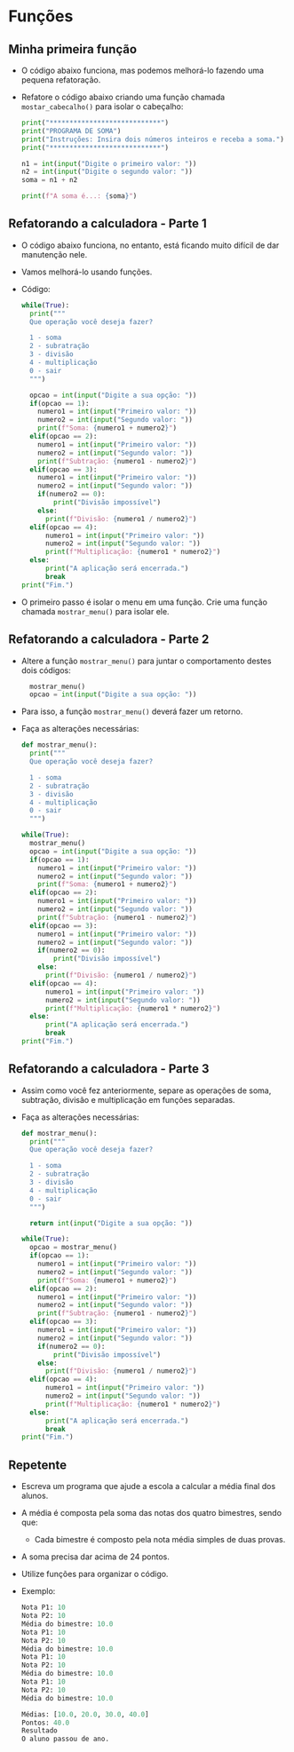 # Funções

## Minha primeira função

- O código abaixo funciona, mas podemos melhorá-lo fazendo uma pequena refatoração.
- Refatore o código abaixo criando uma função chamada `mostar_cabecalho()` para isolar o cabeçalho:

  ```python
  print("****************************")
  print("PROGRAMA DE SOMA")
  print("Instruções: Insira dois números inteiros e receba a soma.")
  print("****************************")

  n1 = int(input("Digite o primeiro valor: "))
  n2 = int(input("Digite o segundo valor: "))
  soma = n1 + n2

  print(f"A soma é...: {soma}")
  ```

## Refatorando a calculadora - Parte 1

- O código abaixo funciona, no entanto, está ficando muito difícil de dar manutenção nele.
- Vamos melhorá-lo usando funções.
- Código:

  ```python
  while(True):
    print("""
    Que operação você deseja fazer?

    1 - soma
    2 - subratração
    3 - divisão
    4 - multiplicação
    0 - sair
    """)

    opcao = int(input("Digite a sua opção: "))
    if(opcao == 1):
      numero1 = int(input("Primeiro valor: "))
      numero2 = int(input("Segundo valor: "))
      print(f"Soma: {numero1 + numero2}")
    elif(opcao == 2):
      numero1 = int(input("Primeiro valor: "))
      numero2 = int(input("Segundo valor: "))
      print(f"Subtração: {numero1 - numero2}")
    elif(opcao == 3):
      numero1 = int(input("Primeiro valor: "))
      numero2 = int(input("Segundo valor: "))
      if(numero2 == 0):
          print("Divisão impossível")
      else:
        print(f"Divisão: {numero1 / numero2}")
    elif(opcao == 4):
        numero1 = int(input("Primeiro valor: "))
        numero2 = int(input("Segundo valor: "))
        print(f"Multiplicação: {numero1 * numero2}")
    else:
        print("A aplicação será encerrada.")
        break
  print("Fim.")

  ```

- O primeiro passo é isolar o menu em uma função. Crie uma função chamada `mostrar_menu()` para isolar ele.

## Refatorando a calculadora - Parte 2

- Altere a função `mostrar_menu()` para juntar o comportamento destes dois códigos:
  ```python
    mostrar_menu()
    opcao = int(input("Digite a sua opção: "))
  ```
- Para isso, a função `mostrar_menu()` deverá fazer um retorno.
- Faça as alterações necessárias:

  ```python
  def mostrar_menu():
    print("""
    Que operação você deseja fazer?

    1 - soma
    2 - subratração
    3 - divisão
    4 - multiplicação
    0 - sair
    """)

  while(True):
    mostrar_menu()
    opcao = int(input("Digite a sua opção: "))
    if(opcao == 1):
      numero1 = int(input("Primeiro valor: "))
      numero2 = int(input("Segundo valor: "))
      print(f"Soma: {numero1 + numero2}")
    elif(opcao == 2):
      numero1 = int(input("Primeiro valor: "))
      numero2 = int(input("Segundo valor: "))
      print(f"Subtração: {numero1 - numero2}")
    elif(opcao == 3):
      numero1 = int(input("Primeiro valor: "))
      numero2 = int(input("Segundo valor: "))
      if(numero2 == 0):
          print("Divisão impossível")
      else:
        print(f"Divisão: {numero1 / numero2}")
    elif(opcao == 4):
        numero1 = int(input("Primeiro valor: "))
        numero2 = int(input("Segundo valor: "))
        print(f"Multiplicação: {numero1 * numero2}")
    else:
        print("A aplicação será encerrada.")
        break
  print("Fim.")

  ```

## Refatorando a calculadora - Parte 3

- Assim como você fez anteriormente, separe as operações de soma, subtração, divisão e multiplicação em funções separadas.
- Faça as alterações necessárias:

  ```python
  def mostrar_menu():
    print("""
    Que operação você deseja fazer?

    1 - soma
    2 - subratração
    3 - divisão
    4 - multiplicação
    0 - sair
    """)

    return int(input("Digite a sua opção: "))

  while(True):
    opcao = mostrar_menu()
    if(opcao == 1):
      numero1 = int(input("Primeiro valor: "))
      numero2 = int(input("Segundo valor: "))
      print(f"Soma: {numero1 + numero2}")
    elif(opcao == 2):
      numero1 = int(input("Primeiro valor: "))
      numero2 = int(input("Segundo valor: "))
      print(f"Subtração: {numero1 - numero2}")
    elif(opcao == 3):
      numero1 = int(input("Primeiro valor: "))
      numero2 = int(input("Segundo valor: "))
      if(numero2 == 0):
          print("Divisão impossível")
      else:
        print(f"Divisão: {numero1 / numero2}")
    elif(opcao == 4):
        numero1 = int(input("Primeiro valor: "))
        numero2 = int(input("Segundo valor: "))
        print(f"Multiplicação: {numero1 * numero2}")
    else:
        print("A aplicação será encerrada.")
        break
  print("Fim.")

  ```

## Repetente

- Escreva um programa que ajude a escola a calcular a média final dos alunos.
- A média é composta pela soma das notas dos quatro bimestres, sendo que:
  - Cada bimestre é composto pela nota média simples de duas provas.
- A soma precisa dar acima de 24 pontos.
- Utilize funções para organizar o código.
- Exemplo:

  ```python
  Nota P1: 10
  Nota P2: 10
  Média do bimestre: 10.0
  Nota P1: 10
  Nota P2: 10
  Média do bimestre: 10.0
  Nota P1: 10
  Nota P2: 10
  Média do bimestre: 10.0
  Nota P1: 10
  Nota P2: 10
  Média do bimestre: 10.0

  Médias: [10.0, 20.0, 30.0, 40.0]
  Pontos: 40.0
  Resultado
  O aluno passou de ano.
  ```
